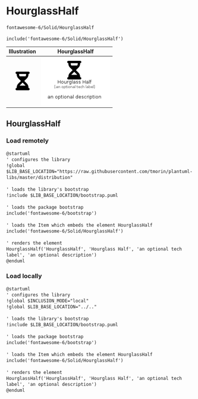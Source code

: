 # HourglassHalf


```text
fontawesome-6/Solid/HourglassHalf
```

```text
include('fontawesome-6/Solid/HourglassHalf')
```



| Illustration | HourglassHalf |
| :---: | :---: |
| ![illustration for Illustration](../../fontawesome-6/Solid/HourglassHalf.png) | ![illustration for HourglassHalf](../../fontawesome-6/Solid/HourglassHalf.Local.png) |




## HourglassHalf

### Load remotely
```plantuml
@startuml
' configures the library
!global $LIB_BASE_LOCATION="https://raw.githubusercontent.com/tmorin/plantuml-libs/master/distribution"

' loads the library's bootstrap
!include $LIB_BASE_LOCATION/bootstrap.puml

' loads the package bootstrap
include('fontawesome-6/bootstrap')

' loads the Item which embeds the element HourglassHalf
include('fontawesome-6/Solid/HourglassHalf')

' renders the element
HourglassHalf('HourglassHalf', 'Hourglass Half', 'an optional tech label', 'an optional description')
@enduml
```

### Load locally
```plantuml
@startuml
' configures the library
!global $INCLUSION_MODE="local"
!global $LIB_BASE_LOCATION="../.."

' loads the library's bootstrap
!include $LIB_BASE_LOCATION/bootstrap.puml

' loads the package bootstrap
include('fontawesome-6/bootstrap')

' loads the Item which embeds the element HourglassHalf
include('fontawesome-6/Solid/HourglassHalf')

' renders the element
HourglassHalf('HourglassHalf', 'Hourglass Half', 'an optional tech label', 'an optional description')
@enduml
```

